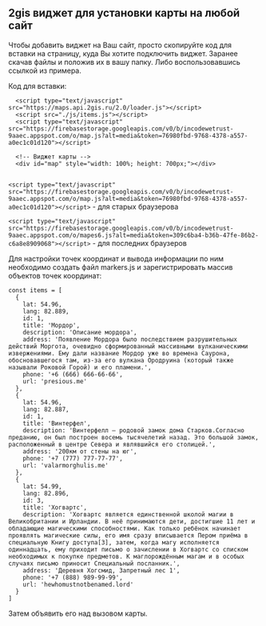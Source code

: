 ## 2gis виджет для установки карты на любой сайт

Чтобы добавить виджет на Ваш сайт, просто скопируйте код для вставки на страницу, куда Вы хотите подключить виджет. Заранее скачав файлы и положив их в вашу папку. Либо воспользовавшись ссылкой из примера.

Код для вставки:
```
  <script type="text/javascript" src="https://maps.api.2gis.ru/2.0/loader.js"></script>
  <script src="./js/items.js"></script>
  <script type="text/javascript" src="https://firebasestorage.googleapis.com/v0/b/incodewetrust-9aaec.appspot.com/o/map.js?alt=media&token=76980fbd-9768-4378-a557-a0ec1c01d120"></script>
  
  <!-- Виджет карты -->
  <div id="map" style="width: 100%; height: 700px;"></div> 
  
```

`<script type="text/javascript" src="https://firebasestorage.googleapis.com/v0/b/incodewetrust-9aaec.appspot.com/o/map.js?alt=media&token=76980fbd-9768-4378-a557-a0ec1c01d120"></script>` - для старых браузерова



`<script type="text/javascript" src="https://firebasestorage.googleapis.com/v0/b/incodewetrust-9aaec.appspot.com/o/mapes6.js?alt=media&token=309c6ba4-b36b-47fe-86b2-c6a8e8909068"></script>` - для последних браузеров

Для настройки точек координат и вывода информации по ним необходимо создать файл markers.js и зарегистрировать массив объектов точек координат:

```
const items = [
  {
    lat: 54.96,
    lang: 82.889,
    id: 1,
    title: 'Мордор',
    description: 'Описание мордора',
    address: 'Появление Мордора было последствием разрушительных действий Моргота, очевидно сформированный массивными вулканическими извержениями. Ему дали название Мордор уже во времена Саурона, обосновавшегося там, из-за его вулкана Ородруина (который также называли Роковой Горой) и его пламени.',
    phone: '+6 (666) 666-66-66',
    url: 'presious.me'
  },
  {
    lat: 54.96,
    lang: 82.887,
    id: 1,
    title: 'Винтерфел',
    description: 'Винтерфелл — родовой замок дома Старков.Согласно преданию, он был построен восемь тысячелетий назад. Это большой замок, расположенный в центре Севера и являвшийся его столицей.',
    address: '200км от стены на юг',
    phone: '+7 (777) 777-77-77',
    url: 'valarmorghulis.me'
  },
  {
    lat: 54.99,
    lang: 82.896,
    id: 3,
    title: 'Хогвартс',
    description: 'Хогвартс является единственной школой магии в Великобритании и Ирландии. В неё принимаются дети, достигшие 11 лет и обладающие магическими способностями. Как только ребёнок начинает проявлять магические силы, его имя сразу вписывается Пером приёма в специальную Книгу доступа[3], затем, когда магу исполняется одиннадцать, ему приходит письмо о зачислении в Хогвартс со списком необходимых к покупке предметов. К маглорождённым магам и в особых случаях письмо приносит Специальный посланник.',
    address: 'Деревня Хогсмид, Запретный лес 1',
    phone: '+7 (888) 989-99-99',
    url: 'hewhomustnotbenamed.lord'
  }
]

``` 

Затем объявить его над вызовом карты.
